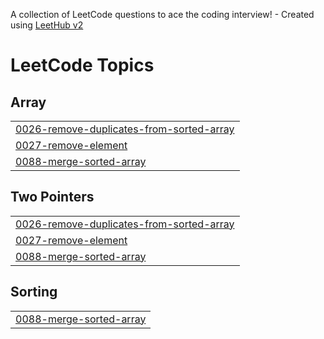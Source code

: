 A collection of LeetCode questions to ace the coding interview! - Created using [LeetHub v2](https://github.com/arunbhardwaj/LeetHub-2.0)
<!---LeetCode Topics Start-->
# LeetCode Topics
## Array
|  |
| ------- |
| [0026-remove-duplicates-from-sorted-array](https://github.com/RavindraM0/LEETCODE/tree/master/0026-remove-duplicates-from-sorted-array) |
| [0027-remove-element](https://github.com/RavindraM0/LEETCODE/tree/master/0027-remove-element) |
| [0088-merge-sorted-array](https://github.com/RavindraM0/LEETCODE/tree/master/0088-merge-sorted-array) |
## Two Pointers
|  |
| ------- |
| [0026-remove-duplicates-from-sorted-array](https://github.com/RavindraM0/LEETCODE/tree/master/0026-remove-duplicates-from-sorted-array) |
| [0027-remove-element](https://github.com/RavindraM0/LEETCODE/tree/master/0027-remove-element) |
| [0088-merge-sorted-array](https://github.com/RavindraM0/LEETCODE/tree/master/0088-merge-sorted-array) |
## Sorting
|  |
| ------- |
| [0088-merge-sorted-array](https://github.com/RavindraM0/LEETCODE/tree/master/0088-merge-sorted-array) |
<!---LeetCode Topics End-->